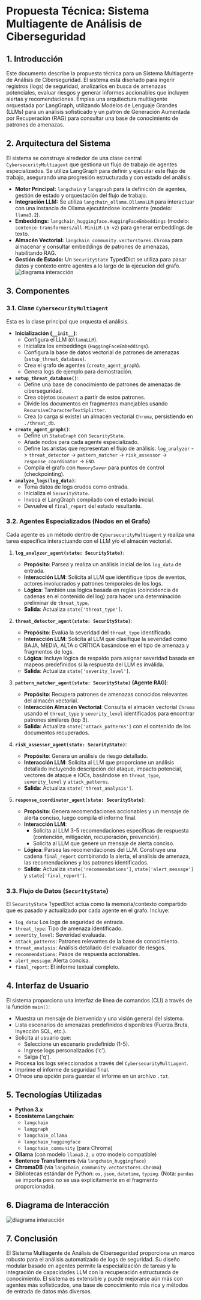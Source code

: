 # Propuesta Técnica: Sistema Multiagente de Análisis de Ciberseguridad

## 1. Introducción

Este documento describe la propuesta técnica para un Sistema Multiagente de Análisis de Ciberseguridad. El sistema está diseñado para ingerir registros (logs) de seguridad, analizarlos en busca de amenazas potenciales, evaluar riesgos y generar informes accionables que incluyen alertas y recomendaciones. Emplea una arquitectura multiagente orquestada por LangGraph, utilizando Modelos de Lenguaje Grandes (LLMs) para un análisis sofisticado y un patrón de Generación Aumentada por Recuperación (RAG) para consultar una base de conocimiento de patrones de amenazas.

## 2. Arquitectura del Sistema

El sistema se construye alrededor de una clase central `CybersecurityMultiagent` que gestiona un flujo de trabajo de agentes especializados. Se utiliza LangGraph para definir y ejecutar este flujo de trabajo, asegurando una progresión estructurada y con estado del análisis.

*   **Motor Principal:** `langchain` y `langgraph` para la definición de agentes, gestión de estado y orquestación del flujo de trabajo.
*   **Integración LLM:** Se utiliza `langchain_ollama.OllamaLLM` para interactuar con una instancia de Ollama ejecutándose localmente (modelo: `llama3.2`).
*   **Embeddings:** `langchain_huggingface.HuggingFaceEmbeddings` (modelo: `sentence-transformers/all-MiniLM-L6-v2`) para generar embeddings de texto.
*   **Almacén Vectorial:** `langchain_community.vectorstores.Chroma` para almacenar y consultar embeddings de patrones de amenazas, habilitando RAG.
*   **Gestión de Estado:** Un `SecurityState` TypedDict se utiliza para pasar datos y contexto entre agentes a lo largo de la ejecución del grafo.
![diagrama interacción](./Assets/arquitectura.png)

## 3. Componentes

### 3.1. Clase `CybersecurityMultiagent`

Esta es la clase principal que orquesta el análisis.
*   **Inicialización (`__init__`)**:
    *   Configura el LLM (`OllamaLLM`).
    *   Inicializa los embeddings (`HuggingFaceEmbeddings`).
    *   Configura la base de datos vectorial de patrones de amenazas (`setup_threat_database`).
    *   Crea el grafo de agentes (`create_agent_graph`).
    *   Genera logs de ejemplo para demostración.
*   **`setup_threat_database()`**:
    *   Define una base de conocimiento de patrones de amenazas de ciberseguridad.
    *   Crea objetos `Document` a partir de estos patrones.
    *   Divide los documentos en fragmentos manejables usando `RecursiveCharacterTextSplitter`.
    *   Crea (o carga si existe) un almacén vectorial `Chroma`, persistiendo en `./threat_db`.
*   **`create_agent_graph()`**:
    *   Define un `StateGraph` con `SecurityState`.
    *   Añade nodos para cada agente especializado.
    *   Define las aristas que representan el flujo de análisis:
        `log_analyzer` -> `threat_detector` -> `pattern_matcher` -> `risk_assessor` -> `response_coordinator` -> `END`.
    *   Compila el grafo con `MemorySaver` para puntos de control (checkpointing).
*   **`analyze_logs(log_data)`**:
    *   Toma datos de logs crudos como entrada.
    *   Inicializa el `SecurityState`.
    *   Invoca el LangGraph compilado con el estado inicial.
    *   Devuelve el `final_report` del estado resultante.

### 3.2. Agentes Especializados (Nodos en el Grafo)

Cada agente es un método dentro de `CybersecurityMultiagent` y realiza una tarea específica interactuando con el LLM y/o el almacén vectorial.

1.  **`log_analyzer_agent(state: SecurityState)`**:
    *   **Propósito**: Parsea y realiza un análisis inicial de los `log_data` de entrada.
    *   **Interacción LLM**: Solicita al LLM que identifique tipos de eventos, actores involucrados y patrones temporales de los logs.
    *   **Lógica**: También usa lógica basada en reglas (coincidencia de cadenas en el contenido del log) para hacer una determinación preliminar de `threat_type`.
    *   **Salida**: Actualiza `state['threat_type']`.

2.  **`threat_detector_agent(state: SecurityState)`**:
    *   **Propósito**: Evalúa la severidad del `threat_type` identificado.
    *   **Interacción LLM**: Solicita al LLM que clasifique la severidad como BAJA, MEDIA, ALTA o CRÍTICA basándose en el tipo de amenaza y fragmentos de logs.
    *   **Lógica**: Incluye lógica de respaldo para asignar severidad basada en mapeos predefinidos si la respuesta del LLM es inválida.
    *   **Salida**: Actualiza `state['severity_level']`.

3.  **`pattern_matcher_agent(state: SecurityState)` (Agente RAG)**:
    *   **Propósito**: Recupera patrones de amenazas conocidos relevantes del almacén vectorial.
    *   **Interacción Almacén Vectorial**: Consulta el almacén vectorial `Chroma` usando el `threat_type` y `severity_level` identificados para encontrar patrones similares (top 3).
    *   **Salida**: Actualiza `state['attack_patterns']` con el contenido de los documentos recuperados.

4.  **`risk_assessor_agent(state: SecurityState)`**:
    *   **Propósito**: Genera un análisis de riesgo detallado.
    *   **Interacción LLM**: Solicita al LLM que proporcione un análisis detallado incluyendo descripción del ataque, impacto potencial, vectores de ataque e IOCs, basándose en `threat_type`, `severity_level` y `attack_patterns`.
    *   **Salida**: Actualiza `state['threat_analysis']`.

5.  **`response_coordinator_agent(state: SecurityState)`**:
    *   **Propósito**: Genera recomendaciones accionables y un mensaje de alerta conciso, luego compila el informe final.
    *   **Interacción LLM**:
        *   Solicita al LLM 3-5 recomendaciones específicas de respuesta (contención, mitigación, recuperación, prevención).
        *   Solicita al LLM que genere un mensaje de alerta conciso.
    *   **Lógica**: Parsea las recomendaciones del LLM. Construye una cadena `final_report` combinando la alerta, el análisis de amenaza, las recomendaciones y los patrones identificados.
    *   **Salida**: Actualiza `state['recommendations']`, `state['alert_message']` y `state['final_report']`.

### 3.3. Flujo de Datos (`SecurityState`)

El `SecurityState` TypedDict actúa como la memoria/contexto compartido que es pasado y actualizado por cada agente en el grafo. Incluye:
*   `log_data`: Los logs de seguridad de entrada.
*   `threat_type`: Tipo de amenaza identificado.
*   `severity_level`: Severidad evaluada.
*   `attack_patterns`: Patrones relevantes de la base de conocimiento.
*   `threat_analysis`: Análisis detallado del evaluador de riesgos.
*   `recommendations`: Pasos de respuesta accionables.
*   `alert_message`: Alerta concisa.
*   `final_report`: El informe textual completo.

## 4. Interfaz de Usuario

El sistema proporciona una interfaz de línea de comandos (CLI) a través de la función `main()`:
*   Muestra un mensaje de bienvenida y una visión general del sistema.
*   Lista escenarios de amenazas predefinidos disponibles (Fuerza Bruta, Inyección SQL, etc.).
*   Solicita al usuario que:
    *   Seleccione un escenario predefinido (1-5).
    *   Ingrese logs personalizados ('c').
    *   Salga ('q').
*   Procesa los logs seleccionados a través del `CybersecurityMultiagent`.
*   Imprime el informe de seguridad final.
*   Ofrece una opción para guardar el informe en un archivo `.txt`.

## 5. Tecnologías Utilizadas

*   **Python 3.x**
*   **Ecosistema Langchain**:
    *   `langchain`
    *   `langgraph`
    *   `langchain_ollama`
    *   `langchain_huggingface`
    *   `langchain_community` (para Chroma)
*   **Ollama** (con modelo `llama3.2`, u otro modelo compatible)
*   **Sentence Transformers** (vía `langchain_huggingface`)
*   **ChromaDB** (vía `langchain_community.vectorstores.Chroma`)
*   Bibliotecas estándar de Python: `os`, `json`, `datetime`, `typing`. (Nota: `pandas` se importa pero no se usa explícitamente en el fragmento proporcionado).


## 6. Diagrama de Interacción
![diagrama interacción](./Assets/interaccion.png)

## 7. Conclusión

El Sistema Multiagente de Análisis de Ciberseguridad proporciona un marco robusto para el análisis automatizado de logs de seguridad. Su diseño modular basado en agentes permite la especialización de tareas y la integración de capacidades LLM con la recuperación estructurada de conocimiento. El sistema es extensible y puede mejorarse aún más con agentes más sofisticados, una base de conocimiento más rica y métodos de entrada de datos más diversos.
